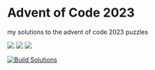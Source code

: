 # Advent of Code 2023

my solutions to the advent of code 2023 puzzles

![](https://img.shields.io/badge/day%20📅-2-blue)      ![](https://img.shields.io/badge/stars%20⭐-4-yellow)      ![](https://img.shields.io/badge/days%20completed-2-red)

[![Build Solutions](https://github.com/pns1123/advent_of_code_2023/actions/workflows/build_solution.yml/badge.svg)](https://github.com/pns1123/advent_of_code_2023/actions/workflows/build_solution.yml)
